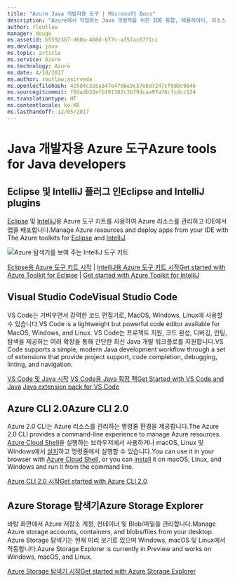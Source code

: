 ```yaml
---
title: "Azure Java 개발자용 도구 | Microsoft Docs"
description: "Azure에서 작업하는 Java 개발자를 위한 IDE 통합, 에뮬레이터, 리소스 탐색기 및 명령줄 인터페이스입니다."
author: rloutlaw
manager: douge
ms.assetid: b55923b7-d60a-460d-b77c-af5fac67f1cc
ms.devlang: java
ms.topic: article
ms.service: Azure
ms.technology: Azure
ms.date: 4/10/2017
ms.author: routlaw;asirveda
ms.openlocfilehash: 425d4c3a5a347e4706e9c37ebd7247cf0d8c9846
ms.sourcegitcommit: f0dadb22efb191182c3b79dcaa97a76cfcdcc324
ms.translationtype: HT
ms.contentlocale: ko-KR
ms.lasthandoff: 12/05/2017
---
```

# <a name="azure-tools-for-java-developers"></a><span data-ttu-id="ca860-103">Java 개발자용 Azure 도구</span><span class="sxs-lookup"><span data-stu-id="ca860-103">Azure tools for Java developers</span></span>

## <a name="eclipse-and-intellij-plugins"></a><span data-ttu-id="ca860-104">Eclipse 및 IntelliJ 플러그 인</span><span class="sxs-lookup"><span data-stu-id="ca860-104">Eclipse and IntelliJ plugins</span></span>

<span data-ttu-id="ca860-105">[Eclipse](eclipse/azure-toolkit-for-eclipse.md) 및 [IntelliJ](intellij/azure-toolkit-for-intellij.md)용 Azure 도구 키트를 사용하여 Azure 리소스를 관리하고 IDE에서 앱을 배포합니다.</span><span class="sxs-lookup"><span data-stu-id="ca860-105">Manage Azure resources and deploy apps from your IDE with The Azure toolkits for [Eclipse](eclipse/azure-toolkit-for-eclipse.md) and [IntelliJ](intellij/azure-toolkit-for-intellij.md).</span></span>   

![Azure 탐색기를 보여 주는 IntelliJ 도구 키트](media/intelliJ-azure-explorer.png)

<span data-ttu-id="ca860-107">[Eclipse용 Azure 도구 키트 시작](https://docs.microsoft.com/azure/app-service-web/app-service-web-eclipse-create-hello-world-web-app) | [IntelliJ용 Azure 도구 키트 시작](https://docs.microsoft.com/azure/app-service-web/app-service-web-intellij-create-hello-world-web-app)</span><span class="sxs-lookup"><span data-stu-id="ca860-107">[Get started with Azure Toolkit for Eclipse](https://docs.microsoft.com/azure/app-service-web/app-service-web-eclipse-create-hello-world-web-app) | [Get started with Azure Toolkit for IntelliJ](https://docs.microsoft.com/azure/app-service-web/app-service-web-intellij-create-hello-world-web-app)</span></span> 

## <a name="visual-studio-code"></a><span data-ttu-id="ca860-108">Visual Studio Code</span><span class="sxs-lookup"><span data-stu-id="ca860-108">Visual Studio Code</span></span>

<span data-ttu-id="ca860-109">VS Code는 가벼우면서 강력한 코드 편집기로, MacOS, Windows, Linux에 사용할 수 있습니다.</span><span class="sxs-lookup"><span data-stu-id="ca860-109">VS Code is a lightweight but powerful code editor available for MacOS, Windows, and Linux.</span></span> <span data-ttu-id="ca860-110">VS Code는 프로젝트 지원, 코드 완성, 디버깅, 린팅, 탐색을 제공하는 여러 확장을 통해 간단한 최신 Java 개발 워크플로를 지원합니다.</span><span class="sxs-lookup"><span data-stu-id="ca860-110">VS Code supports a simple, modern Java development workflow through a set of extensions that provide project support, code completion, debugging, linting, and navigation.</span></span>

<span data-ttu-id="ca860-111">[VS Code 및 Java 시작](https://code.visualstudio.com/docs/java)
[VS Code용 Java 확장 팩](https://code.visualstudio.com/docs/java/extensions)</span><span class="sxs-lookup"><span data-stu-id="ca860-111">[Get Started with VS Code and Java](https://code.visualstudio.com/docs/java)
[Java extension pack for VS Code](https://code.visualstudio.com/docs/java/extensions)</span></span>  

## <a name="azure-cli-20"></a><span data-ttu-id="ca860-112">Azure CLI 2.0</span><span class="sxs-lookup"><span data-stu-id="ca860-112">Azure CLI 2.0</span></span>

<span data-ttu-id="ca860-113">Azure 2.0 CLI는 Azure 리소스를 관리하는 명령줄 환경을 제공합니다.</span><span class="sxs-lookup"><span data-stu-id="ca860-113">The Azure 2.0 CLI provides a command-line experience to manage Azure resources.</span></span> <span data-ttu-id="ca860-114">[Azure Cloud Shell](https://docs.microsoft.com/azure/cloud-shell/overview)을 실행하는 브라우저에서 사용하거나 macOS, Linux 및 Windows에서 [설치](https://docs.microsoft.com/cli/azure/install-azure-cli)하고 명령줄에서 실행할 수 있습니다.</span><span class="sxs-lookup"><span data-stu-id="ca860-114">You can use it in your browser with [Azure Cloud Shell](https://docs.microsoft.com/azure/cloud-shell/overview), or you can [install](https://docs.microsoft.com/cli/azure/install-azure-cli) it on macOS, Linux, and Windows and run it from the command line.</span></span>

<span data-ttu-id="ca860-115">[Azure CLI 2.0 시작](https://docs.microsoft.com/cli/azure/get-started-with-azure-cli)</span><span class="sxs-lookup"><span data-stu-id="ca860-115">[Get started with Azure CLI 2.0](https://docs.microsoft.com/cli/azure/get-started-with-azure-cli).</span></span>

## <a name="azure-storage-explorer"></a><span data-ttu-id="ca860-116">Azure Storage 탐색기</span><span class="sxs-lookup"><span data-stu-id="ca860-116">Azure Storage Explorer</span></span> 

<span data-ttu-id="ca860-117">바탕 화면에서 Azure 저장소 계정, 컨테이너 및 Blob/파일을 관리합니다.</span><span class="sxs-lookup"><span data-stu-id="ca860-117">Manage Azure storage accounts, containers, and blobs/files from your desktop.</span></span> <span data-ttu-id="ca860-118">Azure Storage 탐색기는 현재 미리 보기로 있으며 Windows, macOS 및 Linux에서 작동합니다.</span><span class="sxs-lookup"><span data-stu-id="ca860-118">Azure Storage Explorer is currently in Preview and works on Windows, macOS, and Linux.</span></span>

[<span data-ttu-id="ca860-119">Azure Storage 탐색기 시작</span><span class="sxs-lookup"><span data-stu-id="ca860-119">Get started with Azure Storage Explorer</span></span>](https://docs.microsoft.com/azure/vs-azure-tools-storage-manage-with-storage-explorer)